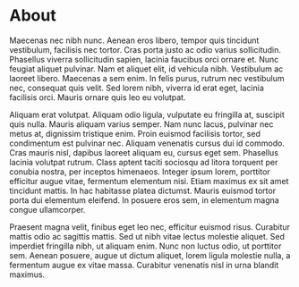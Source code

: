 # About

Maecenas nec nibh nunc. Aenean eros libero, tempor quis tincidunt vestibulum, facilisis nec tortor. Cras porta justo ac odio varius sollicitudin. Phasellus viverra sollicitudin sapien, lacinia faucibus orci ornare et. Nunc feugiat aliquet pulvinar. Nam et aliquet elit, id vehicula nibh. Vestibulum ac laoreet libero. Maecenas a sem enim. In felis purus, rutrum nec vestibulum nec, consequat quis velit. Sed lorem nibh, viverra id erat eget, lacinia facilisis orci. Mauris ornare quis leo eu volutpat.

Aliquam erat volutpat. Aliquam odio ligula, vulputate eu fringilla at, suscipit quis nulla. Mauris aliquam varius semper. Nam nunc lacus, pulvinar nec metus at, dignissim tristique enim. Proin euismod facilisis tortor, sed condimentum est pulvinar nec. Aliquam venenatis cursus dui id commodo. Cras mauris nisl, dapibus laoreet aliquam eu, cursus eget sem. Phasellus lacinia volutpat rutrum. Class aptent taciti sociosqu ad litora torquent per conubia nostra, per inceptos himenaeos. Integer ipsum lorem, porttitor efficitur augue vitae, fermentum elementum nisi. Etiam maximus ex sit amet tincidunt mattis. In hac habitasse platea dictumst. Mauris euismod tortor porta dui elementum eleifend. In posuere eros sem, in elementum magna congue ullamcorper.

Praesent magna velit, finibus eget leo nec, efficitur euismod risus. Curabitur mattis odio ac sagittis mattis. Sed ut nibh vitae lectus molestie aliquet. Sed imperdiet fringilla nibh, ut aliquam enim. Nunc non luctus odio, ut porttitor sem. Aenean posuere, augue ut dictum aliquet, lorem ligula molestie nulla, a fermentum augue ex vitae massa. Curabitur venenatis nisl in urna blandit maximus.
